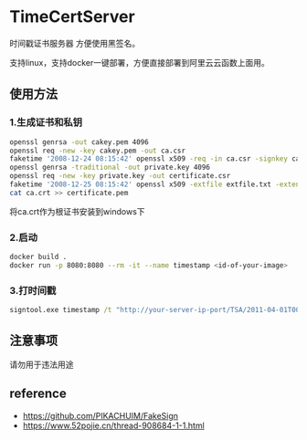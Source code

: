 # TimeCertServer

时间戳证书服务器 方便使用黑签名。

支持linux，支持docker一键部署，方便直接部署到阿里云云函数上面用。

## 使用方法

### 1.生成证书和私钥

```bash
openssl genrsa -out cakey.pem 4096
openssl req -new -key cakey.pem -out ca.csr
faketime '2008-12-24 08:15:42' openssl x509 -req -in ca.csr -signkey cakey.pem -out ca.crt -days 36500
openssl genrsa -traditional -out private.key 4096
openssl req -new -key private.key -out certificate.csr
faketime '2008-12-25 08:15:42' openssl x509 -extfile extfile.txt -extensions v3_req_p -req -sha1 -days 36500 -CA ca.crt -CAkey cakey.pem -CAcreateserial -in certificate.csr -out certificate.pem
cat ca.crt >> certificate.pem
```

将ca.crt作为根证书安装到windows下

### 2.启动

```bash
docker build .
docker run -p 8080:8080 --rm -it --name timestamp <id-of-your-image>
```

### 3.打时间戳

```bat
signtool.exe timestamp /t "http://your-server-ip-port/TSA/2011-04-01T00:00:00“ test.exe
```

## 注意事项

请勿用于违法用途

## reference

- https://github.com/PIKACHUIM/FakeSign
- https://www.52pojie.cn/thread-908684-1-1.html
